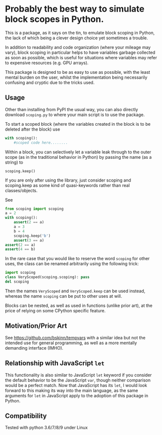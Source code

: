 # Probably the best way to simulate block scopes in Python.

This is a package, as it says on the tin, to emulate block scoping in Python, 
the lack of which being a clever design choice yet sometimes a trouble.

In addition to readability and code organization 
(where your mileage may vary),
block scoping in particular helps to have variables garbage collected as soon as possible, which is useful for situations where variables may refer to expensive resources (e.g. GPU arrays).

This package is designed to be as easy to use as possible, with the least mental burden on the user,
whilst the implementation being necessarily confusing and cryptic due to the tricks used.

## Usage

 Other than installing from PyPI the usual way,
you can also directly download `scoping.py` to where your main script is to use the package.

To start a scoped block (where the variables created in the block is to be deleted after the block) use
```python
with scoping():
    #scoped code here........
```

Within a block, you can selectively let a variable leak through to the outer scope (as in the traditional behavior in Python) by passing the name (as a string) to

    scoping.keep()

If you are only after using the library, 
just consider scoping and scoping.keep as 
some kind of quasi-keywords rather than real classes/objects.

See 
```python
from scoping import scoping
a = 2
with scoping():
    assert(2 == a)
    a = 3
    b = 4
    scoping.keep('b')
    assert(3 == a)
assert(2 == a)
assert(4 == b)
```

In the rare case that you would like to reserve the word `scoping` for other uses, the class can be renamed arbitrarily using the following trick:

```python
import scoping
class VeryScoped(scoping.scoping): pass
del scoping
```

Then the names `VeryScoped` and `VeryScoped.keep` can be used instead,
whereas the name `scoping` can be put to other uses at will.

Blocks can be nested, as well as used in functions (unlike prior art),
at the price of relying on some CPython specific feature.

## Motivation/Prior Art

See https://github.com/bskinn/tempvars with a similar idea but not the intended use for general programming, as well as a more mentally demanding interface (IMHO).

## Relationship with JavaScript `let`

This functionality is also similar to JavaScript `let` keyword if you consider the default behavior to be the JavaScript `var`, though neither comparison would be a perfect match. Now that JavaScript has its `let`, I would look forward to this making its way into the main language, as the same arguments for `let` in JavaScript apply to the adoption of this package in Python.

## Compatibility

Tested with python 3.6/7/8/9 under Linux

